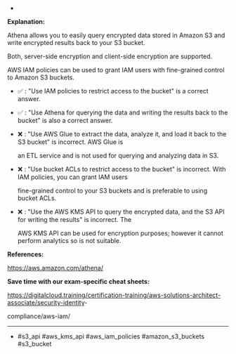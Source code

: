 *

**Explanation:**

Athena allows you to easily query encrypted data stored in Amazon S3 and write encrypted results back to your S3 bucket.

Both, server-side encryption and client-side encryption are supported.

AWS IAM policies can be used to grant IAM users with fine-grained control to Amazon S3 buckets.

* ✅ :  "Use IAM policies to restrict access to the bucket" is a correct answer.

* ✅ :  "Use Athena for querying the data and writing the results back to the bucket" is also a correct answer.

* ❌ :  "Use AWS Glue to extract the data, analyze it, and load it back to the S3 bucket" is incorrect. AWS Glue is

  an ETL service and is not used for querying and analyzing data in S3.

* ❌ :  "Use bucket ACLs to restrict access to the bucket" is incorrect. With IAM policies, you can grant IAM users

  fine-grained control to your S3 buckets and is preferable to using bucket ACLs.

* ❌ :  "Use the AWS KMS API to query the encrypted data, and the S3 API for writing the results" is incorrect. The

  AWS KMS API can be used for encryption purposes; however it cannot perform analytics so is not suitable.

**References:**

<https://aws.amazon.com/athena/>

**Save time with our exam-specific cheat sheets:**

<https://digitalcloud.training/certification-training/aws-solutions-architect-associate/security-identity>-

compliance/aws-iam/

----
* #s3_api #aws_kms_api #aws_iam_policies #amazon_s3_buckets #s3_bucket
